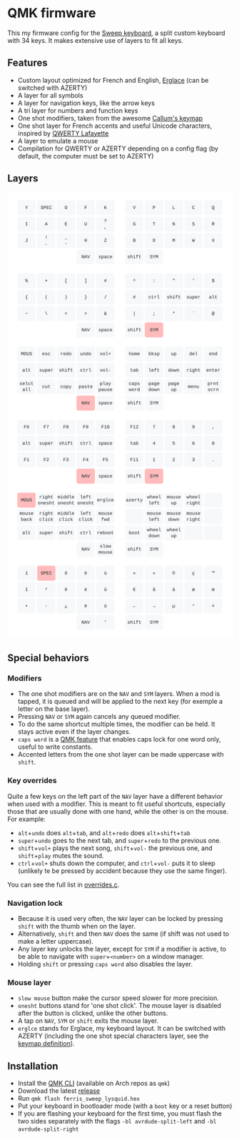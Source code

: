 # QMK firmware

This my firmware config for the [Sweep keyboard](https://github.com/davidphilipbarr/Sweep), a split custom keyboard with 34 keys. It makes extensive use of layers to fit all keys.

## Features

- Custom layout optimized for French and English, [Erglace](https://github.com/Lysquid/Erglace) (can be switched with AZERTY)
- A layer for all symbols
- A layer for navigation keys, like the arrow keys
- A tri layer for numbers and function keys
- One shot modifiers, taken from the awesome [Callum's keymap](https://github.com/qmk/qmk_firmware/tree/user-keymaps-still-present/users/callum)
- One shot layer for French accents and useful Unicode characters, inspired by [QWERTY Lafayette](https://qwerty-lafayette.org/)
- A layer to emulate a mouse
- Compilation for QWERTY or AZERTY depending on a config flag (by default, the computer must be set to AZERTY)

## Layers

![keymap](keymap.svg)

## Special behaviors

### Modifiers

- The one shot modifiers are on the `NAV` and `SYM` layers. When a mod is tapped, it is queued and will be applied to the next key (for exemple a letter on the base layer).
- Pressing `NAV` or `SYM` again cancels any queued modifier.
- To do the same shortcut multiple times, the modifier can be held. It stays active even if the layer changes.
- `caps word` is a [QMK feature](https://docs.qmk.fm/#/feature_caps_word) that enables caps lock for one word only, useful to write constants.
- Accented letters from the one shot layer can be made uppercase with `shift`.

### Key overrides

Quite a few keys on the left part of the `NAV` layer have a different behavior when used with a modifier. This is meant to fit useful shortcuts, especially those that are usually done with one hand, while the other is on the mouse. For example:

- `alt`+`undo` does `alt`+`tab`, and `alt`+`redo` does `alt`+`shift`+`tab`
- `super`+`undo` goes to the next tab, and `super`+`redo` to the previous one.
- `shift`+`vol+` plays the next song, `shift`+`vol-` the previous one, and `shift`+`play` mutes the sound.
- `ctrl`+`vol+` shuts down the computer, and `ctrl`+`vol-` puts it to sleep (unlikely te be pressed by accident because they use the same finger).

You can see the full list in [overrides.c](keyboards/ferris/keymaps/lysquid/override.c).

### Navigation lock

- Because it is used very often, the `NAV` layer can be locked by pressing `shift` with the thumb when on the layer.
- Alternatively, `shift` and then `NAV` does the same (if shift was not used to make a letter uppercase).
- Any layer key unlocks the layer, except for `SYM` if a modifier is active, to be able to navigate with `super`+`<number>` on a window manager.
- Holding `shift` or pressing `caps word` also disables the layer.

### Mouse layer

- `slow mouse` button make the cursor speed slower for more precision.
- `onesht` buttons stand for 'one shot click'. The mouse layer is disabled after the button is clicked, unlike the other buttons.
- A tap on `NAV`, `SYM` or `shift` exits the mouse layer.
- `erglce` stands for Erglace, my keyboard layout. It can be switched with AZERTY (including the one shot special characters layer, see the [keymap definition](keyboards/ferris/keymaps/lysquid/keymap.c)).

## Installation

- Install the [QMK CLI](https://docs.qmk.fm/#/newbs_getting_started?id=set-up-your-environment) (available on Arch repos as `qmk`)
- Download the latest [release](/releases)
- Run `qmk flash ferris_sweep_lysquid.hex`
- Put your keyboard in bootloader mode (with a `boot` key or a reset button)
- If you are flashing your keyboard for the first time, you must flash the two sides separately with the flags `-bl avrdude-split-left` and `-bl avrdude-split-right`
